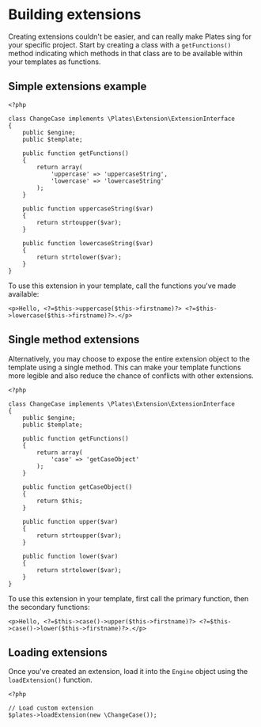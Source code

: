 Building extensions
===================

Creating extensions couldn't be easier, and can really make Plates sing for your specific project. Start by creating a class with a `getFunctions()` method indicating which methods in that class are to be available within your templates as functions.

## Simple extensions example

~~~language-php
<?php

class ChangeCase implements \Plates\Extension\ExtensionInterface
{
    public $engine;
    public $template;

    public function getFunctions()
    {
        return array(
            'uppercase' => 'uppercaseString',
            'lowercase' => 'lowercaseString'
        );
    }

    public function uppercaseString($var)
    {
        return strtoupper($var);
    }

    public function lowercaseString($var)
    {
        return strtolower($var);
    }
}
~~~

To use this extension in your template, call the functions you've made available:

~~~language-php
<p>Hello, <?=$this->uppercase($this->firstname)?> <?=$this->lowercase($this->firstname)?>.</p>
~~~

## Single method extensions

Alternatively, you may choose to expose the entire extension object to the template using a single method. This can make your template functions more legible and also reduce the chance of conflicts with other extensions.

~~~language-php
<?php

class ChangeCase implements \Plates\Extension\ExtensionInterface
{
    public $engine;
    public $template;

    public function getFunctions()
    {
        return array(
            'case' => 'getCaseObject'
        );
    }

    public function getCaseObject()
    {
        return $this;
    }

    public function upper($var)
    {
        return strtoupper($var);
    }

    public function lower($var)
    {
        return strtolower($var);
    }
}
~~~

To use this extension in your template, first call the primary function, then the secondary functions:

~~~language-php
<p>Hello, <?=$this->case()->upper($this->firstname)?> <?=$this->case()->lower($this->firstname)?>.</p>
~~~

## Loading extensions

Once you've created an extension, load it into the `Engine` object using the `loadExtension()` function.

~~~language-php
<?php

// Load custom extension
$plates->loadExtension(new \ChangeCase());
~~~